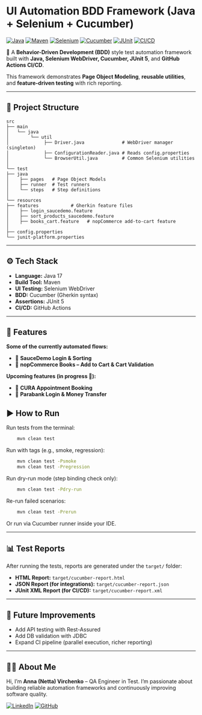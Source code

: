 # UI Automation BDD Framework (Java + Selenium + Cucumber)
[![Java](https://img.shields.io/badge/Java-17-blue.svg)](https://www.oracle.com/java/technologies/javase/jdk17-archive-downloads.html)
[![Maven](https://img.shields.io/badge/Maven-3.9+-brightgreen.svg)](https://maven.apache.org/)
[![Selenium](https://img.shields.io/badge/Selenium-WebDriver-green.svg)](https://www.selenium.dev/)
[![Cucumber](https://img.shields.io/badge/Cucumber-BDD-orange.svg)](https://cucumber.io/)
[![JUnit](https://img.shields.io/badge/JUnit-5-red.svg)](https://junit.org/junit5/)
[![CI/CD](https://img.shields.io/badge/GitHub-Actions-blue.svg)](https://docs.github.com/en/actions)

🚀 A **Behavior-Driven Development (BDD)** style test automation framework built with **Java, Selenium WebDriver, Cucumber, JUnit 5**, and **GitHub Actions CI/CD**.

This framework demonstrates **Page Object Modeling**, **reusable utilities**, and **feature-driven testing** with rich reporting.

---

## 📂 Project Structure
```
src
├── main
│   └── java
│        └── util
│             ├── Driver.java              # WebDriver manager (singleton)
│             ├── ConfigurationReader.java # Reads config.properties
│             └── BrowserUtil.java         # Common Selenium utilities
│
└── test
├── java
│    ├── pages   # Page Object Models
│    ├── runner  # Test runners
│    └── steps   # Step definitions
│
└── resources
├── features            # Gherkin feature files
│    ├── login_saucedemo.feature
│    ├── sort_products_saucedemo.feature
│    ├── books_cart.feature   # nopCommerce add-to-cart feature
│
├── config.properties
└── junit-platform.properties
```
---

## ⚙️ Tech Stack
- **Language:** Java 17
- **Build Tool:** Maven
- **UI Testing:** Selenium WebDriver
- **BDD:** Cucumber (Gherkin syntax)
- **Assertions:** JUnit 5
- **CI/CD:** GitHub Actions

---

## 📝 Features
**Some of the currently automated flows:**
- 🔐 **SauceDemo Login & Sorting**
- 🛒 **nopCommerce Books – Add to Cart & Cart Validation** 

**Upcoming features (in progress 🚧):**
- 🏥 **CURA Appointment Booking**
- 🏦 **Parabank Login & Money Transfer**


## ▶️ How to Run

Run tests from the terminal:
```bash 
    mvn clean test
```
Run with tags (e.g., smoke, regression):
```bash
    mvn clean test -Psmoke
    mvn clean test -Pregression
```
Run dry-run mode (step binding check only):
```bash
    mvn clean test -Pdry-run
```
Re-run failed scenarios:
```bash
    mvn clean test -Prerun
```
Or run via Cucumber runner inside your IDE.

---
## 📊 Test Reports

After running the tests, reports are generated under the `target/` folder:

- **HTML Report:** `target/cucumber-report.html`  
- **JSON Report (for integrations):** `target/cucumber-report.json`  
- **JUnit XML Report (for CI/CD):** `target/cucumber-report.xml`
  
---

## 📌 Future Improvements

- Add API testing with Rest-Assured
- Add DB validation with JDBC
- Expand CI pipeline (parallel execution, richer reporting)

---

## 👩‍💻 About Me

Hi, I’m **Anna (Netta) Virchenko** – QA Engineer in Test.
I’m passionate about building reliable automation frameworks and continuously improving software quality.

[![LinkedIn](https://img.shields.io/badge/LinkedIn-Profile-blue)](https://www.linkedin.com/in/anna-virchenko-work)
[![GitHub](https://img.shields.io/badge/GitHub-Profile-black)](https://github.com/annavirchenkowork-coder)


